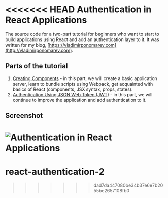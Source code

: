 <<<<<<< HEAD
Authentication in React Applications
====================================
The source code for a two-part tutorial for beginners who want to start to build applications using React and add an authentication layer to it. It was written for my blog, [https://vladimirponomarev.com](http://vladimirponomarev.com).

Parts of the tutorial
---------------------
1. [Creating Components](https://vladimirponomarev.com/blog/authentication-in-react-apps-creating-components) - in this part, we will create a basic application server, learn to bundle scripts using Webpack, get acquainted with basics of React (components, JSX syntax, props, states).
2. [Authentication Using JSON Web Token (JWT)](https://vladimirponomarev.com/blog/authentication-in-react-apps-jwt) - in this part, we will continue to improve the application and add authentication to it.

Screenshot
----------
![Authentication in React Applications](https://raw.github.com/vladimirponomarev/authentication-in-react-apps/master/screenshot.png)
=======
# react-authentication-2
>>>>>>> dad7da447080be34b37e6e7b2055be2657108fb0
